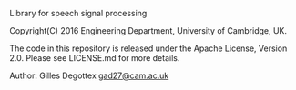 Library for speech signal processing

Copyright(C) 2016 Engineering Department, University of Cambridge, UK.

The code in this repository is released under the Apache License, Version 2.0.
Please see LICENSE.md for more details.

Author: Gilles Degottex <gad27@cam.ac.uk>
